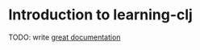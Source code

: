 # Introduction to learning-clj

TODO: write [great documentation](http://jacobian.org/writing/what-to-write/)
